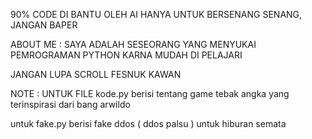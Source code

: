 90% CODE DI BANTU OLEH AI
HANYA UNTUK BERSENANG SENANG, JANGAN BAPER

ABOUT ME : 
SAYA ADALAH SESEORANG YANG MENYUKAI PEMROGRAMAN PYTHON KARNA MUDAH DI PELAJARI

JANGAN LUPA SCROLL FESNUK KAWAN

NOTE : UNTUK FILE kode.py berisi tentang game tebak angka yang terinspirasi dari bang arwildo

untuk fake.py berisi fake ddos ( ddos palsu ) untuk hiburan semata
